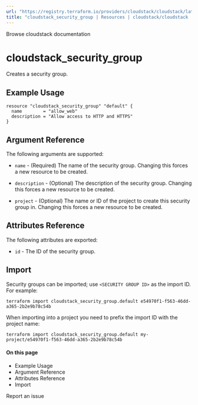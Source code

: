 ```yaml
---
url: "https://registry.terraform.io/providers/cloudstack/cloudstack/latest/docs/resources/security_group"
title: "cloudstack_security_group | Resources | cloudstack/cloudstack | Terraform | Terraform Registry"
---
```


Browse cloudstack documentation

# cloudstack_security_group

Creates a security group.

## Example Usage

```hcl hcl
resource "cloudstack_security_group" "default" {
  name        = "allow_web"
  description = "Allow access to HTTP and HTTPS"
}
```

## Argument Reference

The following arguments are supported:

- `name` \- (Required) The name of the security group. Changing this forces a
new resource to be created.

- `description` \- (Optional) The description of the security group. Changing
this forces a new resource to be created.

- `project` \- (Optional) The name or ID of the project to create this security
group in. Changing this forces a new resource to be created.

## Attributes Reference

The following attributes are exported:

- `id` \- The ID of the security group.

## Import

Security groups can be imported; use `<SECURITY GROUP ID>` as the import ID. For
example:

```shell shell
terraform import cloudstack_security_group.default e54970f1-f563-46dd-a365-2b2e9b78c54b
```

When importing into a project you need to prefix the import ID with the project name:

```shell shell
terraform import cloudstack_security_group.default my-project/e54970f1-f563-46dd-a365-2b2e9b78c54b
```

#### On this page

- Example Usage
- Argument Reference
- Attributes Reference
- Import

Report an issue